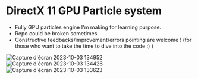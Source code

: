 # DirectX 11 GPU Particle system

- Fully GPU particles engine I'm making for learning purpose. 
- Repo could be broken sometimes
- Constructive feedbacks/improvement/errors pointing are welcome ! (for those who want to take the time to dive into the code :) )

![Capture d'écran 2023-10-03 134952](https://github.com/dj-himp/DX11GPUParticles/assets/1647468/beee17bb-c8a3-4641-b984-4351457d71db)
![Capture d'écran 2023-10-03 134426](https://github.com/dj-himp/DX11GPUParticles/assets/1647468/b4ac8d71-b923-4252-a7a4-21023e1d007f)
![Capture d'écran 2023-10-03 133623](https://github.com/dj-himp/DX11GPUParticles/assets/1647468/8339c65b-81f3-4094-9cf6-56316352b09d)
